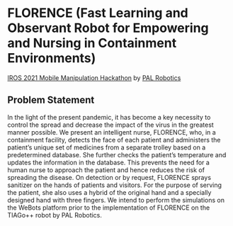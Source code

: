 # FLORENCE (Fast Learning and Observant Robot for Empowering and Nursing in Containment Environments) 
<a href="https://iros2021-mmh.pal-robotics.com/">IROS 2021 Mobile Manipulation Hackathon</a> by <a href="https://pal-robotics.com/">PAL Robotics</a>

## Problem Statement
In the light of the present pandemic, it has become a key necessity to control the spread and decrease the impact of the virus in the greatest manner possible. We present an intelligent nurse, FLORENCE, who, in a containment facility, detects the face of each patient and administers the patient’s unique set of medicines from a separate trolley based on a predetermined database. She further checks the patient’s temperature and updates the information in the database. This prevents the need for a human nurse to approach the patient and hence reduces the risk of spreading the disease. On detection or by request, FLORENCE sprays sanitizer on the hands of patients and visitors. For the purpose of serving the patient, she also uses a hybrid of the original hand and a specially designed hand with three fingers. We intend to perform the simulations on the WeBots platform prior to the implementation of FLORENCE on the TIAGo++ robot by PAL Robotics.

